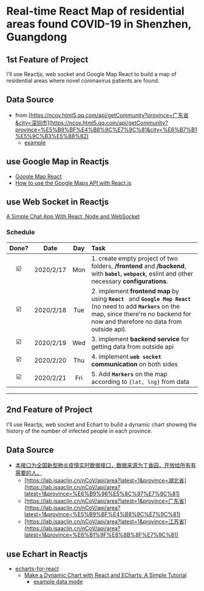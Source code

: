 # Real-time React Map of residential areas found COVID-19 in Shenzhen, Guangdong

## 1st Feature of Project

I'll use Reactjs, web socket and Google Map React to build a map of residential areas where novel coronavirus patients are found.

## Data Source

- from [https://ncov.html5.qq.com/api/getCommunity?province=广东省&city=深圳市](https://ncov.html5.qq.com/api/getCommunity?province=%E5%B9%BF%E4%B8%9C%E7%9C%81&city=%E6%B7%B1%E5%9C%B3%E5%B8%82)  
  - [example](https://zhuanlan.zhihu.com/p/105439725)

## use Google Map in Reactjs

- [Google Map React](https://www.npmjs.com/package/google-map-react)
- [How to use the Google Maps API with React.js](https://dev.to/jessicabetts/how-to-use-google-maps-api-and-react-js-26c2)

## use Web Socket in Reactjs

[A Simple Chat App With React, Node and WebSocket](https://blog.bitlabstudio.com/a-simple-chat-app-with-react-node-and-websocket-35d3c9835807)

### Schedule

|          Done?          |   Date    |  Day  | Task                                                                                                                                                                                                      |
| :---------------------: | :-------: | :---: | :-------------------------------------------------------------------------------------------------------------------------------------------------------------------------------------------------------- |
| :ballot_box_with_check: | 2020/2/17 |  Mon  | 1. create empty project of two folders, **/frontend** and **/backend**, with **``babel``**, **``webpack``**, eslint and other necessary **configurations**.                                               |
| :ballot_box_with_check: | 2020/2/18 |  Tue  | 2. implement **frontend map** by using **``React ``** and **``Google Map React``** (no need to add **``Markers``** on the map, since there're no backend for now and therefore no data from outside api). |
| :ballot_box_with_check: | 2020/2/19 |  Wed  | 3. implement **backend service** for getting data from outside api                                                                                                                                        |
| :ballot_box_with_check: | 2020/2/20 |  Thu  | 4. implement **``web socket`` communication** on both sides                                                                                                                                               |
| :ballot_box_with_check: | 2020/2/21 |  Fri  | 5. Add **``Markers``** on the map according to ``{lat, lng}`` from data                                                                                                                                   |

---

## 2nd Feature of Project

I'll use Reactjs, web socket and Echart to build a dynamic chart showing the history of the number of infected people in each province.

## Data Source

- [本接口为全国新型肺炎疫情实时数据接口，数据来源为丁香园，开放给所有有需要的人。](https://lab.isaaclin.cn/nCoV/zh)
  - [https://lab.isaaclin.cn/nCoV/api/area?latest=1&province=湖北省](https://lab.isaaclin.cn/nCoV/api/area?latest=1&province=%E6%B9%96%E5%8C%97%E7%9C%81)
  - [https://lab.isaaclin.cn/nCoV/api/area?latest=1&province=广东省](https://lab.isaaclin.cn/nCoV/api/area?latest=1&province=%E5%B9%BF%E4%B8%9C%E7%9C%81)
  - [https://lab.isaaclin.cn/nCoV/api/area?latest=1&province=江苏省](https://lab.isaaclin.cn/nCoV/api/area?latest=1&province=%E6%B1%9F%E8%8B%8F%E7%9C%81)

## use Echart in Reactjs

- [echarts-for-react](https://openbase.io/js/echarts-for-react)
  - [Make a Dynamic Chart with React and ECharts: A Simple Tutorial](https://medium.com/@mailjontay/make-a-dynamic-chart-with-react-and-echarts-a-simple-tutorial-92a5c3c053a2)
    - [example data mode](https://github.com/jonathantayyw/react-echarts-tutorial/blob/master/src/DataFemale.js)
